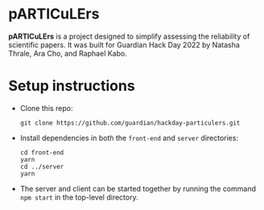 # pARTICuLErs

**pARTICuLErs** is a project designed to simplify assessing the reliability of
scientific papers. It was built for Guardian Hack Day 2022 by Natasha Thrale,
Ara Cho, and Raphael Kabo.

# Setup instructions

-   Clone this repo:
    ```
    git clone https://github.com/guardian/hackday-particulers.git
    ```
-   Install dependencies in both the `front-end` and `server` directories:
    ```
    cd front-end
    yarn
    cd ../server
    yarn
    ```
-   The server and client can be started together by running the command `npm start` in the top-level directory.

